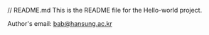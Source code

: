 // README.md
This is the README file for the Hello-world project.

Author's email: bab@hansung.ac.kr
